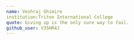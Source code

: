 ```yaml
---
name: Veshraj Ghimire
institution:Triton International College
quote: Giving up is the only sure way to fail.
github_user: V35HR4J
---
```

